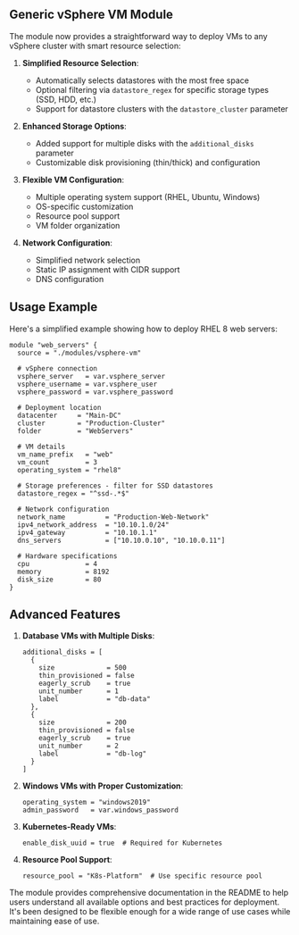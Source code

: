 
## Generic vSphere VM Module

The module now provides a straightforward way to deploy VMs to any vSphere cluster with smart resource selection:

1. **Simplified Resource Selection**:
   - Automatically selects datastores with the most free space
   - Optional filtering via `datastore_regex` for specific storage types (SSD, HDD, etc.)
   - Support for datastore clusters with the `datastore_cluster` parameter

2. **Enhanced Storage Options**:
   - Added support for multiple disks with the `additional_disks` parameter
   - Customizable disk provisioning (thin/thick) and configuration

3. **Flexible VM Configuration**:
   - Multiple operating system support (RHEL, Ubuntu, Windows)
   - OS-specific customization 
   - Resource pool support
   - VM folder organization

4. **Network Configuration**:
   - Simplified network selection
   - Static IP assignment with CIDR support
   - DNS configuration

## Usage Example

Here's a simplified example showing how to deploy RHEL 8 web servers:

```hcl
module "web_servers" {
  source = "./modules/vsphere-vm"
  
  # vSphere connection
  vsphere_server   = var.vsphere_server
  vsphere_username = var.vsphere_user
  vsphere_password = var.vsphere_password
  
  # Deployment location
  datacenter     = "Main-DC"
  cluster        = "Production-Cluster"
  folder         = "WebServers"
  
  # VM details
  vm_name_prefix   = "web"
  vm_count         = 3
  operating_system = "rhel8"
  
  # Storage preferences - filter for SSD datastores
  datastore_regex = "^ssd-.*$"
  
  # Network configuration
  network_name          = "Production-Web-Network"
  ipv4_network_address  = "10.10.1.0/24"
  ipv4_gateway          = "10.10.1.1"
  dns_servers           = ["10.10.0.10", "10.10.0.11"]
  
  # Hardware specifications
  cpu              = 4
  memory           = 8192
  disk_size        = 80
}
```

## Advanced Features

1. **Database VMs with Multiple Disks**:
   ```hcl
   additional_disks = [
     {
       size             = 500
       thin_provisioned = false
       eagerly_scrub    = true
       unit_number      = 1
       label            = "db-data"
     },
     {
       size             = 200
       thin_provisioned = false
       eagerly_scrub    = true
       unit_number      = 2
       label            = "db-log"
     }
   ]
   ```

2. **Windows VMs with Proper Customization**:
   ```hcl
   operating_system = "windows2019"
   admin_password   = var.windows_password
   ```

3. **Kubernetes-Ready VMs**:
   ```hcl
   enable_disk_uuid = true  # Required for Kubernetes
   ```

4. **Resource Pool Support**:
   ```hcl
   resource_pool = "K8s-Platform"  # Use specific resource pool
   ```

The module provides comprehensive documentation in the README to help users understand all available options and best practices for deployment. It's been designed to be flexible enough for a wide range of use cases while maintaining ease of use.